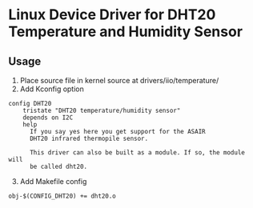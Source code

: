 # Linux Device Driver for DHT20 Temperature and Humidity Sensor

## Usage
1. Place source file in kernel source at drivers/iio/temperature/
2. Add Kconfig option
```
config DHT20
	tristate "DHT20 temperature/humidity sensor"
	depends on I2C
	help
	  If you say yes here you get support for the ASAIR
	  DHT20 infrared thermopile sensor.

	  This driver can also be built as a module. If so, the module will
	  be called dht20.
```
3. Add Makefile config
```
obj-$(CONFIG_DHT20) += dht20.o
```
